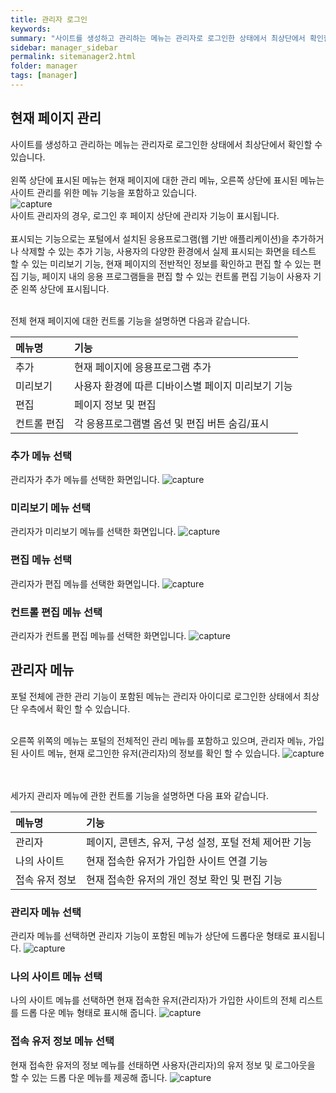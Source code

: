 ```yaml
---
title: 관리자 로그인
keywords:
summary: "사이트를 생성하고 관리하는 메뉴는 관리자로 로그인한 상태에서 최상단에서 확인할 수 있습니다."
sidebar: manager_sidebar
permalink: sitemanager2.html
folder: manager
tags: [manager]
---
```


## 현재 페이지 관리
사이트를 생성하고 관리하는 메뉴는 관리자로 로그인한 상태에서 최상단에서 확인할 수 있습니다.<br>
<br>
왼쪽 상단에 표시된 메뉴는 현재 페이지에 대한 관리 메뉴, 오른쪽 상단에 표시된 메뉴는 사이트 관리를 위한 메뉴 기능을 포함하고 있습니다.<br>
![capture](/images/manager/2.png "로그인 화면")<br>
사이트 관리자의 경우, 로그인 후 페이지 상단에 관리자 기능이 표시됩니다.<br>
<br>표시되는 기능으로는 포털에서 설치된 응용프로그램(웹 기반 애플리케이션)을 추가하거나 삭제할 수 있는 추가 기능, 사용자의 다양한 환경에서 실제 표시되는 화면을 테스트 할 수 있는 미리보기 기능, 현재 페이지의 전반적인 정보를 확인하고 편집 할 수 있는 편집 기능, 페이지 내의 응용 프로그램들을 편집 할 수 있는 컨트롤 편집 기능이 사용자 기준 왼쪽 상단에 표시됩니다.

<br>
전체 현재 페이지에 대한 컨트롤 기능을 설명하면 다음과 같습니다.

| 메뉴명           | 기능                                                   |
|:-----------------|:-------------------------------------------------------|
|추가              |  현재 페이지에 응용프로그램 추가                       |
|미리보기          |  사용자 환경에 따른 디바이스별 페이지 미리보기 기능    |
|편집              |  페이지 정보 및 편집                                   |
|컨트롤 편집       |  각 응용프로그램별 옵션 및 편집 버튼 숨김/표시         |

### 추가 메뉴 선택
관리자가 추가 메뉴를 선택한 화면입니다.
![capture](/images/manager/3.png "로그인 화면")<br>

### 미리보기 메뉴 선택
관리자가 미리보기 메뉴를 선택한 화면입니다.
![capture](/images/manager/4.png "로그인 화면")<br>

### 편집 메뉴 선택
관리자가 편집 메뉴를 선택한 화면입니다.
![capture](/images/manager/5.png "로그인 화면")<br>

### 컨트롤 편집 메뉴 선택
관리자가 컨트롤 편집 메뉴를 선택한 화면입니다.
![capture](/images/manager/6.png "로그인 화면")<br>


## 관리자 메뉴
포털 전체에 관한 관리 기능이 포함된 메뉴는 관리자 아이디로 로그인한 상태에서 최상단 우측에서 확인 할 수 있습니다.<br><br>

오른쪽 위쪽의 메뉴는 포털의 전체적인 관리 메뉴를 포함하고 있으며, 관리자 메뉴, 가입된 사이트 메뉴, 현재 로그인한 유저(관리자)의 정보를 확인 할 수 있습니다.
![capture](/images/manager/7.png "로그인 화면")<br>

<br><br>
세가지 관리자 메뉴에 관한 컨트롤 기능을 설명하면 다음 표와 같습니다.

| 메뉴명           | 기능                                                     |
|:-----------------|:---------------------------------------------------------|
|관리자            |  페이지, 콘텐츠, 유저, 구성 설정, 포털 전체 제어판 기능  |
|나의 사이트       |  현재 접속한 유저가 가입한 사이트 연결 기능              |
|접속 유저 정보    |  현재 접속한 유저의 개인 정보 확인 및 편집 기능          |

### 관리자 메뉴 선택
관리자 메뉴를 선택하면 관리자 기능이 포함된 메뉴가 상단에 드롭다운 형태로 표시됩니다.
![capture](/images/manager/8.png "로그인 화면")

### 나의 사이트 메뉴 선택
나의 사이트 메뉴를 선택하면 현재 접속한 유저(관리자)가 가입한 사이트의 전체 리스트를 드롭 다운 메뉴 형태로 표시해 줍니다.
![capture](/images/manager/9.png "로그인 화면")

### 접속 유저 정보 메뉴 선택
현재 접속한 유저의 정보 메뉴를 선태하면 사용자(관리자)의 유저 정보 및 로그아웃을 할 수 있는 드롭 다운 메뉴를 제공해 줍니다.
![capture](/images/manager/10.png "로그인 화면")

